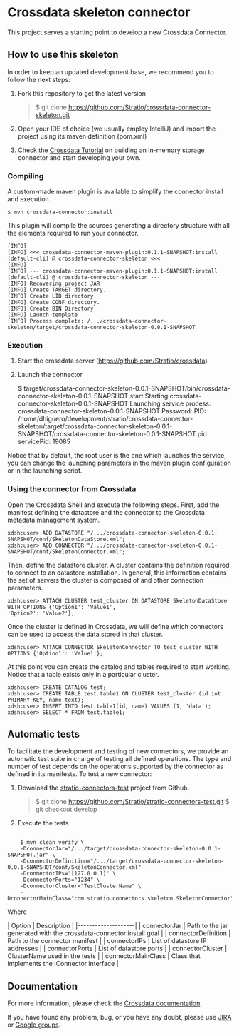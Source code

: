 Crossdata skeleton connector
============================

This project serves a starting point to develop a new Crossdata Connector.

## How to use this skeleton ##

In order to keep an updated development base, we recommend you to follow the next steps:

 1. Fork this repository to get the latest version
 
    > $ git clone https://github.com/Stratio/crossdata-connector-skeleton.git
 
 2. Open your IDE of choice (we usually employ IntelliJ) and import the project using its maven definition (pom.xml)
 3. Check the [Crossdata Tutorial](https://github.com/Stratio/crossdata/_doc/InMemory-Connector-Development-Tutorial.md)
  on building
  an in-memory storage connector and start developing your own.
 
### Compiling ###

A custom-made maven plugin is available to simplify the connector install and execution.
 
    $ mvn crossdata-connector:install
 
This plugin will compile the sources generating a directory structure with all the elements required to run 
your connector.

    [INFO] 
    [INFO] <<< crossdata-connector-maven-plugin:0.1.1-SNAPSHOT:install (default-cli) @ crossdata-connector-skeleton <<<
    [INFO] 
    [INFO] --- crossdata-connector-maven-plugin:0.1.1-SNAPSHOT:install (default-cli) @ crossdata-connector-skeleton ---
    [INFO] Recovering project JAR
    [INFO] Create TARGET directory.
    [INFO] Create LIB directory.
    [INFO] Create CONF directory.
    [INFO] Create BIN Directory
    [INFO] Launch template
    [INFO] Process complete: /.../crossdata-connector-skeleton/target/crossdata-connector-skeleton-0.0.1-SNAPSHOT

### Execution ###

 1. Start the crossdata server (https://github.com/Stratio/crossdata)
 2. Launch the connector


    $ target/crossdata-connector-skeleton-0.0.1-SNAPSHOT/bin/crossdata-connector-skeleton-0.0.1-SNAPSHOT start
    Starting crossdata-connector-skeleton-0.0.1-SNAPSHOT
    Launching service process: crossdata-connector-skeleton-0.0.1-SNAPSHOT
    Password: 
    PID: /home/dhiguero/development/stratio/crossdata-connector-skeleton/target/crossdata-connector-skeleton-0.0.1-SNAPSHOT/crossdata-connector-skeleton-0.0.1-SNAPSHOT.pid servicePid: 19085

   Notice that by default, the root user is the one which launches the service, 
   you can change the launching parameters in the maven plugin configuration or in the launching script.

### Using the connector from Crossdata ###

 Open the Crossdata Shell and execute the following steps. First, add the manifest defining the datastore and 
 the connector to the Crossdata metadata management system.
 

    xdsh:user> ADD DATASTORE "/.../crossdata-connector-skeleton-0.0.1-SNAPSHOT/conf/SkeletonDataStore.xml";
    xdsh:user> ADD CONNECTOR "/.../crossdata-connector-skeleton-0.0.1-SNAPSHOT/conf/SkeletonConnector.xml";

 Then, define the datastore cluster. A cluster contains the definition required to connect to an datastore 
 installation. In general, this information contains the set of servers the cluster is composed of and other 
 connection parameters. 


    xdsh:user> ATTACH CLUSTER test_cluster ON DATASTORE SkeletonDataStore WITH OPTIONS {'Option1': 'Value1', 
    'Option2': 'Value2'};


 Once the cluster is defined in Crossdata, we will define which connectors can be used to access the data stored in 
 that cluster.
 
    xdsh:user> ATTACH CONNECTOR SkeletonConnector TO test_cluster WITH OPTIONS {'Option1': 'Value1'};


 At this point you can create the catalog and tables required to start working. Notice that a table exists only in a 
 particular cluster.

    xdsh:user> CREATE CATALOG test;
    xdsh:user> CREATE TABLE test.table1 ON CLUSTER test_cluster (id int PRIMARY KEY, name text);
    xdsh:user> INSERT INTO test.table1(id, name) VALUES (1, 'data');
    xdsh:user> SELECT * FROM test.table1;


## Automatic tests ##

   To facilitate the development and testing of new connectors, we provide an automatic test suite in charge of 
   testing all defined operations. The type and number of test depends on the operations supported by the connector 
   as defined in its manifests. To test a new connector:
   
 1. Download the [stratio-connectors-test](https://github.com/Stratio/stratio-connectors-test/) project from Github.
 
    > $ git clone https://github.com/Stratio/stratio-connectors-test.git
    > $ git checkout develop
    
 2. Execute the tests

```

    $ mvn clean verify \
    -DconnectorJar="/.../target/crossdata-connector-skeleton-0.0.1-SNAPSHOT.jar" \
    -DconnectorDefinition="/.../target/crossdata-connector-skeleton-0.0.1-SNAPSHOT/conf/SkeletonConnector.xml"
    -DconnectorIPs="[127.0.0.1]" \
    -DconnectorPorts="1234" \
    -DconnectorCluster="TestClusterName" \
    -DconnectorMainClass="com.stratio.connectors.skeleton.SkeletonConnector"
```
    
 Where
 
 | Option | Description |
 |--------------------|
 | connectorJar | Path to the jar generated with the crossdata-connector:install goal |
 | connectorDefinition | Path to the connector manifest |
 | connectorIPs | List of datastore IP addresses |
 | connectorPorts | List of datastore ports |
 | connectorCluster | ClusterName used in the tests |
 | connectorMainClass | Class that implements the IConnector interface |

## Documentation ##

   For more information, please check the [Crossdata documentation](https://github.com/Stratio/crossdata).
   
   If you have found any problem, bug, or you have any doubt, please use [JIRA](https://crossdata.atlassian.net/) or [Google groups](https://groups.google.com/d/forum/crossdata-users). 